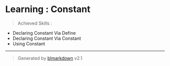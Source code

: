 # Learning : Constant
> Achieved Skills :

+ Declaring Constant Via Define
+ Declaring Constant Via Constant
+ Using Constant

---
> Generated by [blmarkdown](https://github.com/bearaujus/blmarkdown) v2.1